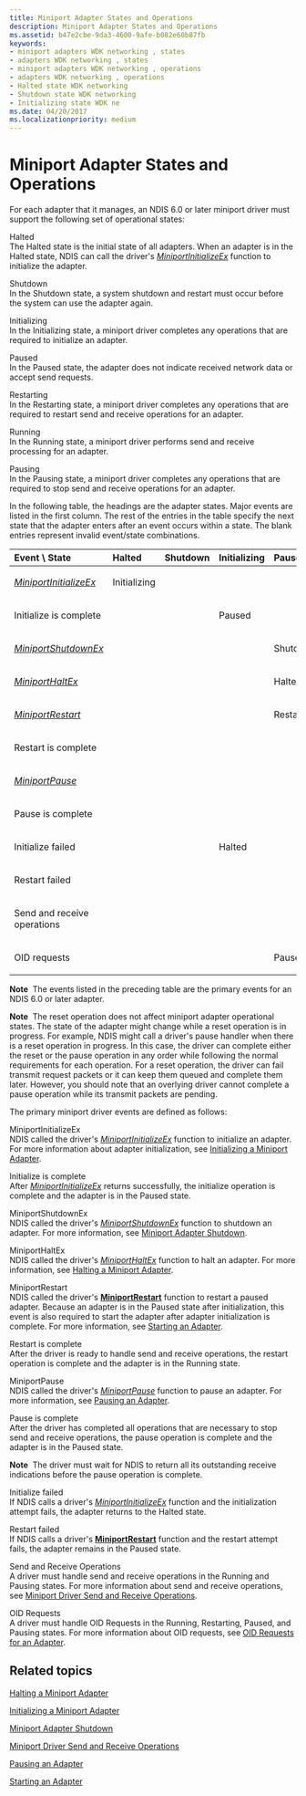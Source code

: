 ```yaml
---
title: Miniport Adapter States and Operations
description: Miniport Adapter States and Operations
ms.assetid: b47e2cbe-9da3-4600-9afe-b082e60b87fb
keywords:
- miniport adapters WDK networking , states
- adapters WDK networking , states
- miniport adapters WDK networking , operations
- adapters WDK networking , operations
- Halted state WDK networking
- Shutdown state WDK networking
- Initializing state WDK ne
ms.date: 04/20/2017
ms.localizationpriority: medium
---
```


# Miniport Adapter States and Operations





For each adapter that it manages, an NDIS 6.0 or later miniport driver must support the following set of operational states:

<a href="" id="halted"></a>Halted  
The Halted state is the initial state of all adapters. When an adapter is in the Halted state, NDIS can call the driver's [*MiniportInitializeEx*](/windows-hardware/drivers/ddi/ndis/nc-ndis-miniport_initialize) function to initialize the adapter.

<a href="" id="shutdown"></a>Shutdown  
In the Shutdown state, a system shutdown and restart must occur before the system can use the adapter again.

<a href="" id="initializing"></a>Initializing  
In the Initializing state, a miniport driver completes any operations that are required to initialize an adapter.

<a href="" id="paused"></a>Paused  
In the Paused state, the adapter does not indicate received network data or accept send requests.

<a href="" id="restarting"></a>Restarting  
In the Restarting state, a miniport driver completes any operations that are required to restart send and receive operations for an adapter.

<a href="" id="running"></a>Running  
In the Running state, a miniport driver performs send and receive processing for an adapter.

<a href="" id="pausing"></a>Pausing  
In the Pausing state, a miniport driver completes any operations that are required to stop send and receive operations for an adapter.

In the following table, the headings are the adapter states. Major events are listed in the first column. The rest of the entries in the table specify the next state that the adapter enters after an event occurs within a state. The blank entries represent invalid event/state combinations.

<table>
<colgroup>
<col width="12%" />
<col width="12%" />
<col width="12%" />
<col width="12%" />
<col width="12%" />
<col width="12%" />
<col width="12%" />
<col width="12%" />
</colgroup>
<thead>
<tr class="header">
<th align="left">Event \ State</th>
<th align="left">Halted</th>
<th align="left">Shutdown</th>
<th align="left">Initializing</th>
<th align="left">Paused</th>
<th align="left">Restarting</th>
<th align="left">Running</th>
<th align="left">Pausing</th>
</tr>
</thead>
<tbody>
<tr class="odd">
<td align="left"><p><a href="https://docs.microsoft.com/windows-hardware/drivers/ddi/ndis/nc-ndis-miniport_initialize" data-raw-source="[&lt;em&gt;MiniportInitializeEx&lt;/em&gt;](/windows-hardware/drivers/ddi/ndis/nc-ndis-miniport_initialize)"><em>MiniportInitializeEx</em></a></p></td>
<td align="left"><p>Initializing</p></td>
<td align="left"></td>
<td align="left"></td>
<td align="left"></td>
<td align="left"></td>
<td align="left"></td>
<td align="left"></td>
</tr>
<tr class="even">
<td align="left"><p>Initialize is complete</p></td>
<td align="left"></td>
<td align="left"></td>
<td align="left"><p>Paused</p></td>
<td align="left"></td>
<td align="left"></td>
<td align="left"></td>
<td align="left"></td>
</tr>
<tr class="odd">
<td align="left"><p><a href="https://docs.microsoft.com/windows-hardware/drivers/ddi/ndis/nc-ndis-miniport_shutdown" data-raw-source="[&lt;em&gt;MiniportShutdownEx&lt;/em&gt;](/windows-hardware/drivers/ddi/ndis/nc-ndis-miniport_shutdown)"><em>MiniportShutdownEx</em></a></p></td>
<td align="left"></td>
<td align="left"></td>
<td align="left"></td>
<td align="left"><p>Shutdown</p></td>
<td align="left"><p>Shutdown</p></td>
<td align="left"><p>Shutdown</p></td>
<td align="left"><p>Shutdown</p></td>
</tr>
<tr class="even">
<td align="left"><p><a href="https://docs.microsoft.com/windows-hardware/drivers/ddi/ndis/nc-ndis-miniport_halt" data-raw-source="[&lt;em&gt;MiniportHaltEx&lt;/em&gt;](/windows-hardware/drivers/ddi/ndis/nc-ndis-miniport_halt)"><em>MiniportHaltEx</em></a></p></td>
<td align="left"></td>
<td align="left"></td>
<td align="left"></td>
<td align="left"><p>Halted</p></td>
<td align="left"></td>
<td align="left"></td>
<td align="left"></td>
</tr>
<tr class="odd">
<td align="left"><p><a href="https://docs.microsoft.com/windows-hardware/drivers/ddi/ndis/nc-ndis-miniport_restart" data-raw-source="[&lt;em&gt;MiniportRestart&lt;/em&gt;](/windows-hardware/drivers/ddi/ndis/nc-ndis-miniport_restart)"><em>MiniportRestart</em></a></p></td>
<td align="left"></td>
<td align="left"></td>
<td align="left"></td>
<td align="left"><p>Restarting</p></td>
<td align="left"></td>
<td align="left"></td>
<td align="left"></td>
</tr>
<tr class="even">
<td align="left"><p>Restart is complete</p></td>
<td align="left"></td>
<td align="left"></td>
<td align="left"></td>
<td align="left"></td>
<td align="left"><p>Running</p></td>
<td align="left"></td>
<td align="left"></td>
</tr>
<tr class="odd">
<td align="left"><p><a href="https://docs.microsoft.com/windows-hardware/drivers/ddi/ndis/nc-ndis-miniport_pause" data-raw-source="[&lt;em&gt;MiniportPause&lt;/em&gt;](/windows-hardware/drivers/ddi/ndis/nc-ndis-miniport_pause)"><em>MiniportPause</em></a></p></td>
<td align="left"></td>
<td align="left"></td>
<td align="left"></td>
<td align="left"></td>
<td align="left"></td>
<td align="left"><p>Pausing</p></td>
<td align="left"></td>
</tr>
<tr class="even">
<td align="left"><p>Pause is complete</p></td>
<td align="left"></td>
<td align="left"></td>
<td align="left"></td>
<td align="left"></td>
<td align="left"></td>
<td align="left"></td>
<td align="left"><p>Paused</p></td>
</tr>
<tr class="odd">
<td align="left"><p>Initialize failed</p></td>
<td align="left"></td>
<td align="left"></td>
<td align="left"><p>Halted</p></td>
<td align="left"></td>
<td align="left"></td>
<td align="left"></td>
<td align="left"></td>
</tr>
<tr class="even">
<td align="left"><p>Restart failed</p></td>
<td align="left"></td>
<td align="left"></td>
<td align="left"></td>
<td align="left"></td>
<td align="left"><p>Paused</p></td>
<td align="left"></td>
<td align="left"></td>
</tr>
<tr class="odd">
<td align="left"><p>Send and receive operations</p></td>
<td align="left"></td>
<td align="left"></td>
<td align="left"></td>
<td align="left"></td>
<td align="left"></td>
<td align="left"><p>Running</p></td>
<td align="left"><p>Pausing</p></td>
</tr>
<tr class="even">
<td align="left"><p>OID requests</p></td>
<td align="left"></td>
<td align="left"></td>
<td align="left"></td>
<td align="left"><p>Paused</p></td>
<td align="left"><p>Restarting</p></td>
<td align="left"><p>Running</p></td>
<td align="left"><p>Pausing</p></td>
</tr>
</tbody>
</table>

 

**Note**  The events listed in the preceding table are the primary events for an NDIS 6.0 or later adapter.

 

**Note**  The reset operation does not affect miniport adapter operational states. The state of the adapter might change while a reset operation is in progress. For example, NDIS might call a driver's pause handler when there is a reset operation in progress. In this case, the driver can complete either the reset or the pause operation in any order while following the normal requirements for each operation. For a reset operation, the driver can fail transmit request packets or it can keep them queued and complete them later. However, you should note that an overlying driver cannot complete a pause operation while its transmit packets are pending.

 

The primary miniport driver events are defined as follows:

<a href="" id="miniportinitializeex"></a>MiniportInitializeEx  
NDIS called the driver's [*MiniportInitializeEx*](/windows-hardware/drivers/ddi/ndis/nc-ndis-miniport_initialize) function to initialize an adapter. For more information about adapter initialization, see [Initializing a Miniport Adapter](initializing-a-miniport-adapter.md).

<a href="" id="initialize-is-complete"></a>Initialize is complete  
After [*MiniportInitializeEx*](/windows-hardware/drivers/ddi/ndis/nc-ndis-miniport_initialize) returns successfully, the initialize operation is complete and the adapter is in the Paused state.

<a href="" id="miniportshutdownex"></a>MiniportShutdownEx  
NDIS called the driver's [*MiniportShutdownEx*](/windows-hardware/drivers/ddi/ndis/nc-ndis-miniport_shutdown) function to shutdown an adapter. For more information, see [Miniport Adapter Shutdown](miniport-adapter-shutdown.md).

<a href="" id="miniporthaltex"></a>MiniportHaltEx  
NDIS called the driver's [*MiniportHaltEx*](/windows-hardware/drivers/ddi/ndis/nc-ndis-miniport_halt) function to halt an adapter. For more information, see [Halting a Miniport Adapter](halting-a-miniport-adapter.md).

<a href="" id="miniportrestart"></a>MiniportRestart  
NDIS called the driver's [**MiniportRestart**](/windows-hardware/drivers/ddi/ndis/nc-ndis-miniport_restart) function to restart a paused adapter. Because an adapter is in the Paused state after initialization, this event is also required to start the adapter after adapter initialization is complete. For more information, see [Starting an Adapter](starting-an-adapter.md).

<a href="" id="restart-is-complete"></a>Restart is complete  
After the driver is ready to handle send and receive operations, the restart operation is complete and the adapter is in the Running state.

<a href="" id="miniportpause"></a>MiniportPause  
NDIS called the driver's [*MiniportPause*](/windows-hardware/drivers/ddi/ndis/nc-ndis-miniport_pause) function to pause an adapter. For more information, see [Pausing an Adapter](pausing-an-adapter.md).

<a href="" id="pause-is-complete"></a>Pause is complete  
After the driver has completed all operations that are necessary to stop send and receive operations, the pause operation is complete and the adapter is in the Paused state.

**Note**  The driver must wait for NDIS to return all its outstanding receive indications before the pause operation is complete.

 

<a href="" id="initialize-failed"></a>Initialize failed  
If NDIS calls a driver's [*MiniportInitializeEx*](/windows-hardware/drivers/ddi/ndis/nc-ndis-miniport_initialize) function and the initialization attempt fails, the adapter returns to the Halted state.

<a href="" id="restart-failed"></a>Restart failed  
If NDIS calls a driver's [**MiniportRestart**](/windows-hardware/drivers/ddi/ndis/nc-ndis-miniport_restart) function and the restart attempt fails, the adapter remains in the Paused state.

<a href="" id="send-and-receive-operations"></a>Send and Receive Operations  
A driver must handle send and receive operations in the Running and Pausing states. For more information about send and receive operations, see [Miniport Driver Send and Receive Operations](miniport-driver-send-and-receive-operations.md).

<a href="" id="oid-requests"></a>OID Requests  
A driver must handle OID Requests in the Running, Restarting, Paused, and Pausing states. For more information about OID requests, see [OID Requests for an Adapter](miniport-adapter-oid-requests.md).

## Related topics


[Halting a Miniport Adapter](halting-a-miniport-adapter.md)

[Initializing a Miniport Adapter](initializing-a-miniport-adapter.md)

[Miniport Adapter Shutdown](miniport-adapter-shutdown.md)

[Miniport Driver Send and Receive Operations](miniport-driver-send-and-receive-operations.md)

[Pausing an Adapter](pausing-an-adapter.md)

[Starting an Adapter](starting-an-adapter.md)

 

